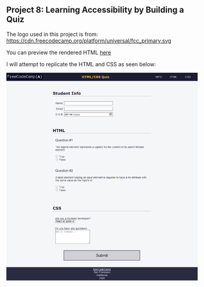 ## Project 8: Learning Accessibility by Building a Quiz

The logo used in this project is from: https://cdn.freecodecamp.org/platform/universal/fcc_primary.svg

You can preview the rendered HTML [here](https://htmlpreview.github.io/?https://github.com/shivkumar98/FreeCodeCamp-Projects/blob/main/01-Responsive%20Web%20Design/02-CSS%20Flexbox/04-Learning%20Accessibility%20by%20Building%20a%20Quiz/V1/HTML/CSS%20Quiz.html)

I will attempt to replicate the HTML and CSS as seen below:

![screenshot](Images/screenshot.PNG)
